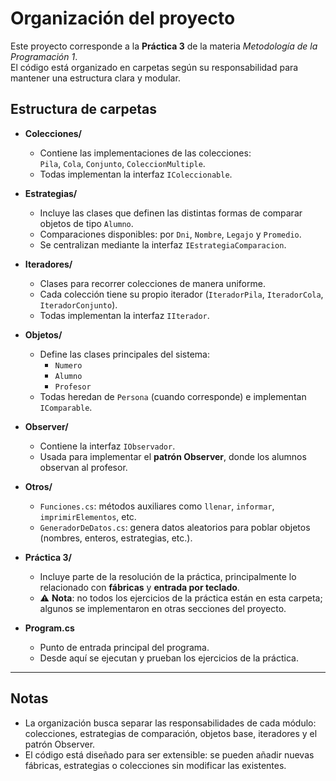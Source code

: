 # Organización del proyecto

Este proyecto corresponde a la **Práctica 3** de la materia *Metodología de la Programación 1*.  
El código está organizado en carpetas según su responsabilidad para mantener una estructura clara y modular.

## Estructura de carpetas

- **Colecciones/**
  - Contiene las implementaciones de las colecciones:  
    `Pila`, `Cola`, `Conjunto`, `ColeccionMultiple`.  
  - Todas implementan la interfaz `IColeccionable`.

- **Estrategias/**
  - Incluye las clases que definen las distintas formas de comparar objetos de tipo `Alumno`.  
  - Comparaciones disponibles: por `Dni`, `Nombre`, `Legajo` y `Promedio`.  
  - Se centralizan mediante la interfaz `IEstrategiaComparacion`.

- **Iteradores/**
  - Clases para recorrer colecciones de manera uniforme.  
  - Cada colección tiene su propio iterador (`IteradorPila`, `IteradorCola`, `IteradorConjunto`).  
  - Todas implementan la interfaz `IIterador`.

- **Objetos/**
  - Define las clases principales del sistema:  
    - `Numero`  
    - `Alumno`  
    - `Profesor`  
  - Todas heredan de `Persona` (cuando corresponde) e implementan `IComparable`.

- **Observer/**
  - Contiene la interfaz `IObservador`.  
  - Usada para implementar el **patrón Observer**, donde los alumnos observan al profesor.

- **Otros/**
  - `Funciones.cs`: métodos auxiliares como `llenar`, `informar`, `imprimirElementos`, etc.  
  - `GeneradorDeDatos.cs`: genera datos aleatorios para poblar objetos (nombres, enteros, estrategias, etc.).

- **Práctica 3/**
  - Incluye parte de la resolución de la práctica, principalmente lo relacionado con **fábricas** y **entrada por teclado**.  
  - ⚠️ **Nota**: no todos los ejercicios de la práctica están en esta carpeta; algunos se implementaron en otras secciones del proyecto.

- **Program.cs**
  - Punto de entrada principal del programa.  
  - Desde aquí se ejecutan y prueban los ejercicios de la práctica.

---

## Notas

- La organización busca separar las responsabilidades de cada módulo: colecciones, estrategias de comparación, objetos base, iteradores y el patrón Observer.  
- El código está diseñado para ser extensible: se pueden añadir nuevas fábricas, estrategias o colecciones sin modificar las existentes.
